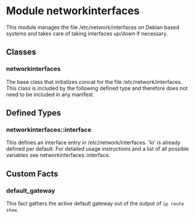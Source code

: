 # Module networkinterfaces

This module manages the file /etc/network/interfaces on Debian based systems
and takes care of taking interfaces up/down if necessary.

## Classes

### networkinterfaces
The base class that initializes concat for the file /etc/network/interfaces.
This class is included by the following defined type and therefore does not
need to be included in any manifest.

## Defined Types

### networkinterfaces::interface
This defines an interface entry in /etc/network/interfaces. 'lo' is already
defined per default. For detailed usage instructions and a list of all
possible variables see networkinterfaces::interface.

## Custom Facts

### default_gateway
This fact gathers the active default gateway out of the output of `ip route show`.
